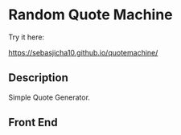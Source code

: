 # Random Quote Machine

Try it here:

https://sebasjicha10.github.io/quotemachine/

## Description

Simple Quote Generator. 

## Front End

